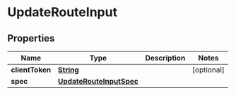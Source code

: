 

# UpdateRouteInput

<zonbook></zonbook><xhtml></xhtml>

## Properties

| Name | Type | Description | Notes |
|------------ | ------------- | ------------- | -------------|
|**clientToken** | [**String**](String.md) |  |  [optional] |
|**spec** | [**UpdateRouteInputSpec**](UpdateRouteInputSpec.md) |  |  |



